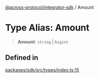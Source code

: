 [@across-protocol/integrator-sdk](../README.md) / Amount

# Type Alias: Amount

> **Amount**: `string` \| `bigint`

## Defined in

[packages/sdk/src/types/index.ts:15](https://github.com/across-protocol/toolkit/blob/291e746cb19cfa8d76835b72ba70acec1a2f9971/packages/sdk/src/types/index.ts#L15)
